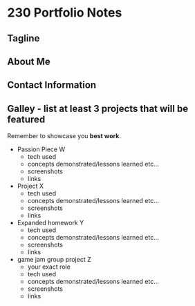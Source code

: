 
# 230 Portfolio Notes

## Tagline

## About Me

## Contact Information

## Galley - list at least 3 projects that will be featured
Remember to showcase you **best work**.
* Passion Piece W
  * tech used
  * concepts demonstrated/lessons learned etc...
  * screenshots
  * links
* Project X
  * tech used
  * concepts demonstrated/lessons learned etc...
  * screenshots
  * links
* Expanded homework Y
  * tech used
  * concepts demonstrated/lessons learned etc...
  * screenshots
  * links
* game jam group project Z
  * your exact role
  * tech used
  * concepts demonstrated/lessons learned etc...
  * screenshots
  * links
